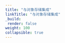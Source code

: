 ```yaml
---
title: "与对象存储集成"
linkTitle: "与对象存储集成"
_build:
 render: false 
weight: 100
collapsible: true
---
```

